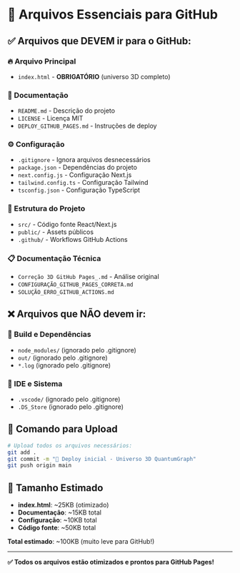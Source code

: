 # 📁 Arquivos Essenciais para GitHub

## ✅ Arquivos que DEVEM ir para o GitHub:

### **🔥 Arquivo Principal**
- `index.html` - **OBRIGATÓRIO** (universo 3D completo)

### **📖 Documentação**
- `README.md` - Descrição do projeto
- `LICENSE` - Licença MIT
- `DEPLOY_GITHUB_PAGES.md` - Instruções de deploy

### **⚙️ Configuração**
- `.gitignore` - Ignora arquivos desnecessários
- `package.json` - Dependências do projeto
- `next.config.js` - Configuração Next.js
- `tailwind.config.ts` - Configuração Tailwind
- `tsconfig.json` - Configuração TypeScript

### **📂 Estrutura do Projeto**
- `src/` - Código fonte React/Next.js
- `public/` - Assets públicos
- `.github/` - Workflows GitHub Actions

### **📋 Documentação Técnica**
- `Correção 3D GitHub Pages_.md` - Análise original
- `CONFIGURAÇÃO_GITHUB_PAGES_CORRETA.md`
- `SOLUÇÃO_ERRO_GITHUB_ACTIONS.md`

## ❌ Arquivos que NÃO devem ir:

### **🚫 Build e Dependências**
- `node_modules/` (ignorado pelo .gitignore)
- `out/` (ignorado pelo .gitignore)
- `*.log` (ignorado pelo .gitignore)

### **🚫 IDE e Sistema**
- `.vscode/` (ignorado pelo .gitignore)
- `.DS_Store` (ignorado pelo .gitignore)

## 🎯 Comando para Upload

```bash
# Upload todos os arquivos necessários:
git add .
git commit -m "🚀 Deploy inicial - Universo 3D QuantumGraph"
git push origin main
```

## 📏 Tamanho Estimado

- **index.html**: ~25KB (otimizado)
- **Documentação**: ~15KB total
- **Configuração**: ~10KB total
- **Código fonte**: ~50KB total

**Total estimado**: ~100KB (muito leve para GitHub!)

---

**✅ Todos os arquivos estão otimizados e prontos para GitHub Pages!**
